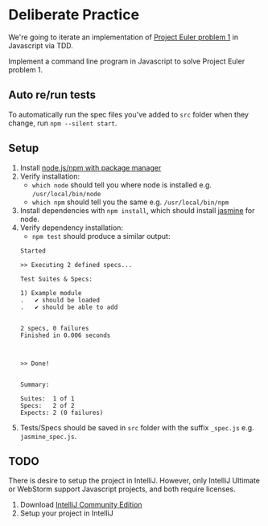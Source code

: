 # Deliberate Practice

We're going to iterate an implementation of [Project Euler problem 1](https://projecteuler.net/problem=1) in Javascript via TDD.

Implement a command line program in Javascript to solve Project Euler problem 1.

## Auto re/run tests
To automatically run the spec files you've added to `src` folder when they change, run `npm --silent start`.

## Setup
1. Install [node.js/npm with package manager](https://nodejs.org/en/download/package-manager/)
1. Verify installation:
    - `which node` should tell you where node is installed e.g. `/usr/local/bin/node`
    - `which npm` should tell you the same e.g. `/usr/local/bin/npm`
1. Install dependencies with `npm install`, which should install [jasmine](https://jasmine.github.io/pages/getting_started.html) for node.
1. Verify dependency installation:
    - `npm test` should produce a similar output:
    ```
    Started

    >> Executing 2 defined specs...

    Test Suites & Specs:

    1) Example module
    .   ✔ should be loaded
    .   ✔ should be able to add


    2 specs, 0 failures
    Finished in 0.006 seconds



    >> Done!


    Summary:

    Suites:  1 of 1
    Specs:   2 of 2
    Expects: 2 (0 failures)
    ```
1. Tests/Specs should be saved in `src` folder with the suffix `_spec.js` e.g. `jasmine_spec.js`.

## TODO
There is desire to setup the project in IntelliJ.  However, only IntelliJ Ultimate or WebStorm support Javascript projects, and both require licenses.
1. Download [IntelliJ Community Edition](https://www.jetbrains.com/idea/download/download-thanks.html?platform=mac&code=IIC)
1. Setup your project in IntelliJ

